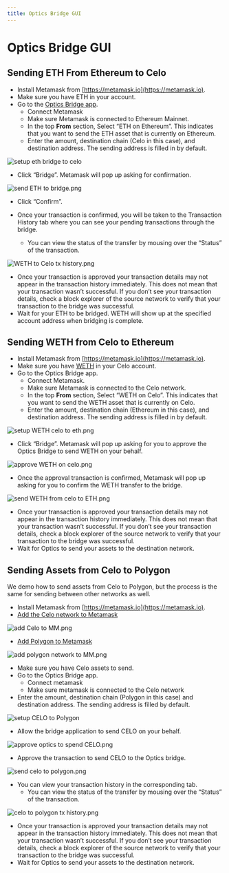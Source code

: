 ```yaml
---
title: Optics Bridge GUI
---
```


# Optics Bridge GUI

## Sending ETH From Ethereum to Celo

- Install Metamask from [https://metamask.io](https://metamask.io).
- Make sure you have ETH in your account.
- Go to the [Optics Bridge app](https://optics.network/).
  - Connect Metamask
  - Make sure Metamask is connected to Ethereum Mainnet.
  - In the top **From** section, Select “ETH on Ethereum”. This indicates that you want to send the ETH asset that is currently on Ethereum.
  - Enter the amount, destination chain (Celo in this case), and destination address. The sending address is filled in by default.

![setup eth bridge to celo](https://github.com/critesjosh/images/blob/main/optics-gui/setup%20ETH%20bridge%20to%20celo.png?raw=true)

- Click “Bridge”. Metamask will pop up asking for confirmation.

![send ETH to bridge.png](https://github.com/critesjosh/images/blob/main/optics-gui/send%20ETH%20to%20bridge.png?raw=true)

- Click “Confirm”.

- Once your transaction is confirmed, you will be taken to the Transaction History tab where you can see your pending transactions through the bridge.
  - You can view the status of the transfer by mousing over the “Status” of the transaction.

![WETH to Celo tx history.png](https://github.com/critesjosh/images/blob/main/optics-gui/WETH%20to%20Celo%20tx%20history.png?raw=true)

- Once your transaction is approved your transaction details may not appear in the transaction history immediately. This does not mean that your transaction wasn’t successful. If you don’t see your transaction details, check a block explorer of the source network to verify that your transaction to the bridge was successful.
- Wait for your ETH to be bridged. WETH will show up at the specified account address when bridging is complete.

## Sending WETH from Celo to Ethereum

- Install Metamask from [https://metamask.io](https://metamask.io).
- Make sure you have [WETH](https://explorer.celo.org/address/0xE919F65739c26a42616b7b8eedC6b5524d1e3aC4/transactions) in your Celo account.
- Go to the Optics Bridge app.
  - Connect Metamask.
  - Make sure Metamask is connected to the Celo network.
  - In the top **From** section, Select “WETH on Celo”. This indicates that you want to send the WETH asset that is currently on Celo.
  - Enter the amount, destination chain (Ethereum in this case), and destination address. The sending address is filled in by default.

![setup WETH celo to eth.png](https://github.com/critesjosh/images/blob/main/optics-gui/setup%20WETH%20celo%20to%20eth.png?raw=true)

- Click “Bridge”. Metamask will pop up asking for you to approve the Optics Bridge to send WETH on your behalf.

![approve WETH on celo.png](https://github.com/critesjosh/images/blob/main/optics-gui/approve%20WETH%20on%20celo.png?raw=true)

- Once the approval transaction is confirmed, Metamask will pop up asking for you to confirm the WETH transfer to the bridge.

![send WETH from celo to ETH.png](https://github.com/critesjosh/images/blob/main/optics-gui/send%20WETH%20from%20celo%20to%20ETH.png?raw=true)

- Once your transaction is approved your transaction details may not appear in the transaction history immediately. This does not mean that your transaction wasn’t successful. If you don’t see your transaction details, check a block explorer of the source network to verify that your transaction to the bridge was successful.
- Wait for Optics to send your assets to the destination network.

## Sending Assets from Celo to Polygon

We demo how to send assets from Celo to Polygon, but the process is the same for sending between other networks as well.

- Install Metamask from [https://metamask.io](https://metamask.io).
- [Add the Celo network to Metamask](../../../getting-started/wallets/using-metamask-with-celo/manual-setup.md)

![add Celo to MM.png](https://github.com/critesjosh/images/blob/main/optics-gui/add%20Celo%20to%20MM.png?raw=true)

- [Add Polygon to Metamask](https://docs.polygon.technology/docs/develop/metamask/config-polygon-on-metamask/#configure-polygon-on-metamask)

![add polygon network to MM.png](https://github.com/critesjosh/images/blob/main/optics-gui/add%20polygon%20network%20to%20MM.png?raw=true)

- Make sure you have Celo assets to send.
- Go to the Optics Bridge app.
  - Connect metamask
  - Make sure metamask is connected to the Celo network
- Enter the amount, destination chain (Polygon in this case) and destination address. The sending address is filled by default.

![setup CELO to Polygon](https://github.com/critesjosh/images/blob/main/optics-gui/setup%20CELO%20to%20polygon.png?raw=true)

- Allow the bridge application to send CELO on your behalf.

![approve optics to spend CELO.png](https://github.com/critesjosh/images/blob/main/optics-gui/approve%20optics%20to%20spend%20CELO.png?raw=true)

- Approve the transaction to send CELO to the Optics bridge.

![send celo to polygon.png](https://github.com/critesjosh/images/blob/main/optics-gui/send%20celo%20to%20polygon.png?raw=true)

- You can view your transaction history in the corresponding tab.
  - You can view the status of the transfer by mousing over the “Status” of the transaction.

![celo to polygon tx history.png](https://github.com/critesjosh/images/blob/main/optics-gui/celo%20to%20polygon%20tx%20history.png?raw=true)

- Once your transaction is approved your transaction details may not appear in the transaction history immediately. This does not mean that your transaction wasn’t successful. If you don’t see your transaction details, check a block explorer of the source network to verify that your transaction to the bridge was successful.
- Wait for Optics to send your assets to the destination network.
